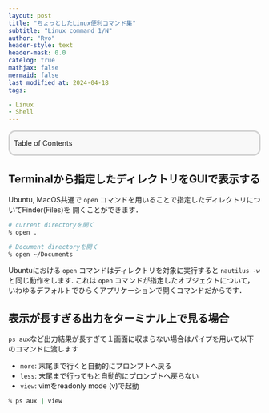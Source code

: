 ```yaml
---
layout: post
title: "ちょっとしたLinux便利コマンド集"
subtitle: "Linux command 1/N"
author: "Ryo"
header-style: text
header-mask: 0.0
catelog: true
mathjax: false
mermaid: false
last_modified_at: 2024-04-18
tags:

- Linux
- Shell
---
```


<div style='border-radius: 1em; border-style:solid; border-color:#D3D3D3; background-color:#F8F8F8'>

<p class="h4">&nbsp;&nbsp;Table of Contents</p>

<!-- START doctoc -->
<!-- END doctoc -->


</div>

## Terminalから指定したディレクトリをGUIで表示する

Ubuntu, MacOS共通で `open` コマンドを用いることで指定したディレクトリについてFinder(Files)を
開くことができます．

```zsh
# current directoryを開く
% open .

# Document directoryを開く
% open ~/Documents
```

Ubuntuにおける `open` コマンドはディレクトリを対象に実行すると `nautilus -w` と同じ動作をします.
これは `open` コマンドが指定したオブジェクトについて，いわゆるデフォルトでひらくアプリケーションで開くコマンドだからです．

## 表示が長すぎる出力をターミナル上で見る場合

`ps aux`など出力結果が長すぎて１画面に収まらない場合はパイプを用いて以下のコマンドに渡します

- `more`: 末尾まで行くと自動的にプロンプトへ戻る
- `less`: 末尾まで行ってもと自動的にプロンプトへ戻らない
- `view`: vimをreadonly mode (v)で起動

```zsh
% ps aux | view
```
